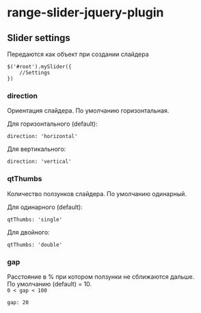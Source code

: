 # range-slider-jquery-plugin
 
## Slider settings

Передаются как объект при создании слайдера

``` JS
$('#root').mySlider({
    //Settings
})
```

### direction

Ориентация слайдера. По умолчанию горизонтальная.

Для горизонтального (default):
``` JS 
direction: 'horizontal'
```
Для вертикального:
``` JS 
direction: 'vertical'
```

### qtThumbs

Количество ползунков слайдера. По умолчанию одинарный.

Для одинарного (default):
``` JS 
qtThumbs: 'single'
```
Для двойного:
``` JS 
qtThumbs: 'double'
```

### gap

Расстояние в % при котором ползунки не сближаются дальше.  
По умолчанию (default) = 10.  
```0 < gap < 100```
```JS
gap: 20
```
